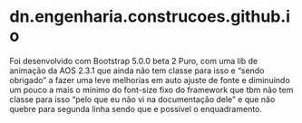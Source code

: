 ﻿# dn.engenharia.construcoes.github.io

Foi desenvolvido com Bootstrap 5.0.0 beta 2 Puro, com uma lib de animação da AOS 2.3.1 que ainda não tem classe para isso e “sendo obrigado” a fazer uma leve melhorias em auto ajuste de fonte e diminuindo um pouco a mais o mínimo do font-size fixo do framework que tbm não tem classe para isso “pelo que eu não vi na documentação dele” e que não quebre para segunda linha sendo que e possível o enquadramento.
